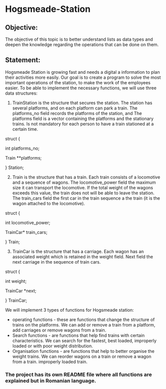 # Hogsmeade-Station

## Objective: 

The objective of this topic is to better understand lists as data types and deepen the knowledge regarding the operations that can be done on them.

## Statement: 

Hogsmeade Station is growing fast and needs a digital a
information to plan their activities more easily. Our goal is to create a program
to solve the most important operations of the station, to make the work of the employees easier.
To be able to implement the necessary functions, we will use three data structures:

1. TrainStation is the structure that secures the station. The station has several platforms, and on each
platform can park a train. The platforms_no field records the platforms of the station, and
The platforms field is a vector containing the platforms and the stationary trains. Is not
mandatory for each person to have a train stationed at a certain time.

struct {

int platforms_no;

Train **platforms;

} Station;

2. Train is the structure that has a train. Each train consists of a locomotive and a
sequence of wagons. The locomotive_power field the maximum size it can
transport the locomotive. If the total weight of the wagons exceeds this value, the train does not
will be able to leave the station. The train_cars field the first car in the train sequence a
the train (it is the wagon attached to the locomotive).

struct {

int locomotive_power;

TrainCar* train_cars;

} Train;

3. TrainCar is the structure that has a carriage. Each wagon has an associated weight which
is retained in the weight field. Next field the next carriage in the sequence of
train cars.

struct {

int weight;

TrainCar *next;

} TrainCar;

We will implement 3 types of functions for Hogsmeade station:

* operating functions - these are functions that change the structure of trains on the platforms. We can
add or remove a train from a platform, add carriages or
remove wagons from a train.
* Search functions - are functions that help find trains with certain characteristics.
We can search for the fastest, best loaded, improperly loaded or with
poor weight distribution.
* Organisation functions - are functions that help to better organise the weight
trains. We can reorder wagons on a train or remove a wagon from a train.
improperly loaded train.

### The project has its own README file where all functions are explained but in Romanian language.
